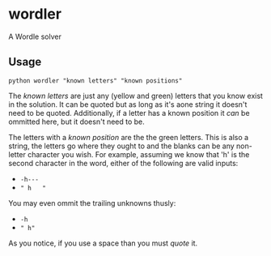 # wordler

A Wordle solver

## Usage

`python wordler "known letters" "known positions"`

The *known letters* are just any (yellow and green) letters that you know exist
in the solution. It can be quoted but as long as it's aone string it doesn't
need to be quoted. Additionally, if a letter has a known position it _can_ be
ommitted here, but it doesn't need to be.

The letters with a *known position* are the the green letters. This is also a
string, the letters go where they ought to and the blanks can be any non-letter
character you wish. For example, assuming we know that 'h' is the second
character in the word, either of the following are valid inputs:
- `-h---`
- `" h   "`

You may even ommit the trailing unknowns thusly:

- `-h`
- `" h"`

As you notice, if you use a space than you must _quote_ it.

